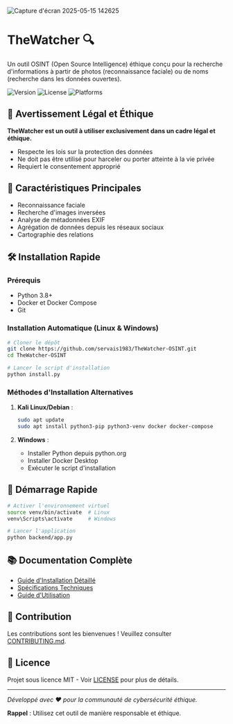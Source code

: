 ![Capture d'écran 2025-05-15 142625](https://github.com/user-attachments/assets/cc33695d-67bd-475e-918d-880f4cfc218d)


# TheWatcher 🔍

Un outil OSINT (Open Source Intelligence) éthique conçu pour la recherche d'informations à partir de photos (reconnaissance faciale) ou de noms (recherche dans les données ouvertes).

![Version](https://img.shields.io/badge/version-0.1.1-blue.svg)
![License](https://img.shields.io/badge/license-MIT-green.svg)
![Platforms](https://img.shields.io/badge/platforms-Linux%20%7C%20Windows-brightgreen.svg)

## 🚨 Avertissement Légal et Éthique

**TheWatcher est un outil à utiliser exclusivement dans un cadre légal et éthique.**

- Respecte les lois sur la protection des données
- Ne doit pas être utilisé pour harceler ou porter atteinte à la vie privée
- Requiert le consentement approprié

## 🌟 Caractéristiques Principales

- Reconnaissance faciale
- Recherche d'images inversées
- Analyse de métadonnées EXIF
- Agrégation de données depuis les réseaux sociaux
- Cartographie des relations

## 🛠️ Installation Rapide

### Prérequis
- Python 3.8+
- Docker et Docker Compose
- Git

### Installation Automatique (Linux & Windows)

```bash
# Cloner le dépôt
git clone https://github.com/servais1983/TheWatcher-OSINT.git
cd TheWatcher-OSINT

# Lancer le script d'installation
python install.py
```

### Méthodes d'Installation Alternatives

1. **Kali Linux/Debian** :
   ```bash
   sudo apt update
   sudo apt install python3-pip python3-venv docker docker-compose
   ```

2. **Windows** :
   - Installer Python depuis python.org
   - Installer Docker Desktop
   - Exécuter le script d'installation

## 🚀 Démarrage Rapide

```bash
# Activer l'environnement virtuel
source venv/bin/activate  # Linux
venv\Scripts\activate     # Windows

# Lancer l'application
python backend/app.py
```

## 📚 Documentation Complète

- [Guide d'Installation Détaillé](INSTALL.md)
- [Spécifications Techniques](docs/requirements.md)
- [Guide d'Utilisation](docs/usage.md)

## 🤝 Contribution

Les contributions sont les bienvenues ! Veuillez consulter [CONTRIBUTING.md](CONTRIBUTING.md).

## 📝 Licence

Projet sous licence MIT - Voir [LICENSE](LICENSE) pour plus de détails.

---

*Développé avec ❤️ pour la communauté de cybersécurité éthique.*

**Rappel** : Utilisez cet outil de manière responsable et éthique.
